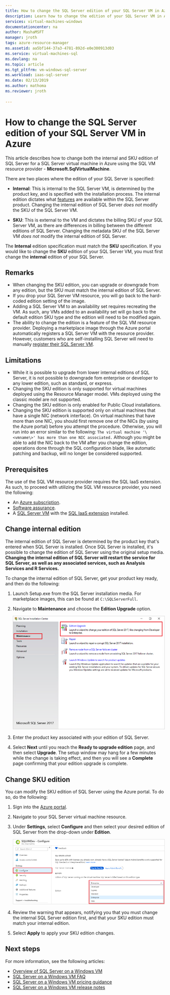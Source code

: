 ```yaml
---
title: How to change the SQL Server edition of your SQL Server VM in Azure | Microsoft Docs
description: Learn how to change the edition of your SQL Server VM in Azure. 
services: virtual-machines-windows
documentationcenter: na
author: MashaMSFT
manager: jroth
tags: azure-resource-manager
ms.assetid: aa5bf144-37a3-4781-892d-e0e300913d03
ms.service: virtual-machines-sql
ms.devlang: na
ms.topic: article
ms.tgt_pltfrm: vm-windows-sql-server
ms.workload: iaas-sql-server
ms.date: 02/13/2019
ms.author: mathoma
ms.reviewer: jroth

---
```

# How to change the SQL Server edition of your SQL Server VM in Azure

This article describes how to change both the internal and SKU edition of SQL Server for a SQL Server virtual machine in Azure using the SQL VM resource provider - **Microsoft.SqlVirtualMachine**. 

There are two places where the edition of your SQL Server is specified: 
- **Internal**: This is internal to the SQL Server VM, is determined by the product key, and is specified with the installation process. The internal edition dictates what [features](/sql/sql-server/editions-and-components-of-sql-server-2017) are available within the SQL Server product. Changing the internal edition of SQL Server *does not* modify the SKU of the SQL Server VM. 

- **SKU**: This is external to the VM and dictates the billing SKU of your SQL Server VM, as there are differences in billing between the different editions of SQL Server. Changing the metadata SKU of the SQL Server VM *does not* modify the internal edition of SQL Server. 

The **Internal** edition specification must match the **SKU** specification. If you would like to change the **SKU** edition of your SQL Server VM, you must first change the **internal** edition of your SQL Server. 

## Remarks

 - When changing the SKU edition, you can upgrade or downgrade from any edition, but the SKU must match the internal edition of SQL Server. 
 - If you drop your SQL Server VM resource, you will go back to the hard-coded edition setting of the image. 
 - Adding a SQL Server VM to an availability set requires recreating the VM. As such, any VMs added to an availability set will go back to the default edition SKU type and the edition will need to be modified again. 
 - The ability to change the edition is a feature of the SQL VM resource provider. Deploying a marketplace image through the Azure portal automatically registers a SQL Server VM with the resource provider. However, customers who are self-installing SQL Server will need to manually [register their SQL Server VM](virtual-machines-windows-sql-register-with-rp.md). 

 
## Limitations

 - While it is possible to upgrade from lower internal editions of SQL Server, it is not possible to downgrade fom enterprise or developer to any lower edition, such as standard, or express. 
 - Changing the SKU edition is only supported for virtual machines deployed using the Resource Manager model. VMs deployed using the classic model are not supported. 
 - Changing the SKU edition is only enabled for Public Cloud installations.
 - Changing the SKU edition is supported only on virtual machines that have a single NIC (network interface). On virtual machines that have more than one NIC, you should first remove one of the NICs (by using the Azure portal) before you attempt the procedure. Otherwise, you will run into an error similar to the following: 
   `The virtual machine '\<vmname\>' has more than one NIC associated.` Although you might be able to add the NIC back to the VM after you change the edition, operations done through the SQL configuration blade, like automatic patching and backup, will no longer be considered supported.



## Prerequisites

The use of the SQL VM resource provider requires the SQL IaaS extension. As such, to proceed with utilizing the SQL VM resource provider, you need the following:
- An [Azure subscription](https://azure.microsoft.com/free/).
- [Software assurance](https://www.microsoft.com/licensing/licensing-programs/software-assurance-default). 
- A [SQL Server VM](https://docs.microsoft.com/azure/virtual-machines/windows/sql/virtual-machines-windows-portal-sql-server-provision) with the [SQL IaaS extension](https://docs.microsoft.com/azure/virtual-machines/windows/sql/virtual-machines-windows-sql-server-agent-extension) installed. 

## Change internal edition

The internal edition of SQL Server is determined by the product key that's entered when SQL Server is installed. Once SQL Server is installed, it's possible to change the edition of SQL Server using the original setup media. **Changing the internal edition of SQL Server will restart the service for SQL Server, as well as any associated services, such as Analysis Services and R Services.** 

To change the internal edition of SQL Server, get your product key ready, and then do the following:

1. Launch Setup.exe from the SQL Server installation media. For marketplace images, this can be found at `C:\SQLServerFull`. 
1. Navigate to **Maintenance** and choose the **Edition Upgrade** option. 

   ![Upgrade edition of SQL Server](media/virtual-machines-windows-sql-change-edition/edition-upgrade.png)

1. Enter the product key associated with your edition of SQL Server. 
1. Select **Next** until you reach the **Ready to upgrade edition** page, and then select **Upgrade**. The setup window may hang for a few minutes while the change is taking effect, and then you will see a **Complete** page confirming that your edition upgrade is complete. 


## Change SKU edition

You can modify the SKU edition of SQL Server using the Azure portal. To do so, do the following:

1. Sign into the [Azure portal](https://portal.azure.com). 
1. Navigate to your SQL Server virtual machine resource. 
1. Under **Settings**, select **Configure** and then select your desired edition of SQL Server from the drop-down under **Edition**. 

   ![Change SKU edition](media/virtual-machines-windows-sql-change-edition/edition-change-in-portal.png)

1. Review the warning that appears, notifying you that you must change the internal SQL Server edition first, and that your SKU edition must match  your internal edition. 
1. Select **Apply** to apply your SKU edition changes. 



## Next steps

For more information, see the following articles: 

* [Overview of SQL Server on a Windows VM](virtual-machines-windows-sql-server-iaas-overview.md)
* [SQL Server on a Windows VM FAQ](virtual-machines-windows-sql-server-iaas-faq.md)
* [SQL Server on a Windows VM pricing guidance](virtual-machines-windows-sql-server-pricing-guidance.md)
* [SQL Server on a Windows VM release notes](virtual-machines-windows-sql-server-iaas-release-notes.md)


